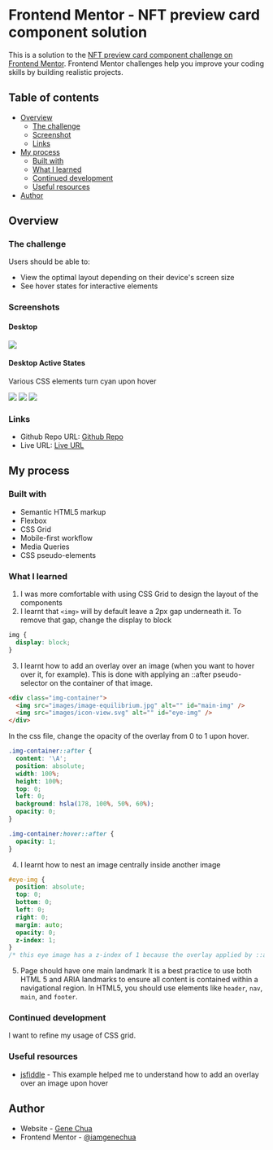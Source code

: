 # Frontend Mentor - NFT preview card component solution

This is a solution to the [NFT preview card component challenge on Frontend Mentor](https://www.frontendmentor.io/challenges/nft-preview-card-component-SbdUL_w0U). Frontend Mentor challenges help you improve your coding skills by building realistic projects.

## Table of contents

- [Overview](#overview)
  - [The challenge](#the-challenge)
  - [Screenshot](#screenshot)
  - [Links](#links)
- [My process](#my-process)
  - [Built with](#built-with)
  - [What I learned](#what-i-learned)
  - [Continued development](#continued-development)
  - [Useful resources](#useful-resources)
- [Author](#author)

## Overview

### The challenge

Users should be able to:

- View the optimal layout depending on their device's screen size
- See hover states for interactive elements

### Screenshots

#### Desktop

![](./screenshots/desktop.png)

#### Desktop Active States

Various CSS elements turn cyan upon hover

![](./screenshots/desktop-active1.png)
![](./screenshots/desktop-active2.png)
![](./screenshots/desktop-active3.png)

### Links

- Github Repo URL: [Github Repo](https://github.com/iamgenechua/NFT-preview-card-component.git)
- Live URL: [Live URL](https://iamgenechua.github.io/NFT-preview-card-component/)

## My process

### Built with

- Semantic HTML5 markup
- Flexbox
- CSS Grid
- Mobile-first workflow
- Media Queries
- CSS pseudo-elements

### What I learned

1. I was more comfortable with using CSS Grid to design the layout of the components
2. I learnt that `<img>` will by default leave a 2px gap underneath it. To remove that gap, change the display to block

```css
img {
  display: block;
}
```

3. I learnt how to add an overlay over an image (when you want to hover over it, for example). This is done with applying an ::after pseudo-selector on the container of that image.

```html
<div class="img-container">
  <img src="images/image-equilibrium.jpg" alt="" id="main-img" />
  <img src="images/icon-view.svg" alt="" id="eye-img" />
</div>
```

In the css file, change the opacity of the overlay from 0 to 1 upon hover.

```css
.img-container::after {
  content: '\A';
  position: absolute;
  width: 100%;
  height: 100%;
  top: 0;
  left: 0;
  background: hsla(178, 100%, 50%, 60%);
  opacity: 0;
}

.img-container:hover::after {
  opacity: 1;
}
```

4. I learnt how to nest an image centrally inside another image

```css
#eye-img {
  position: absolute;
  top: 0;
  bottom: 0;
  left: 0;
  right: 0;
  margin: auto;
  opacity: 0;
  z-index: 1;
}
/* this eye image has a z-index of 1 because the overlay applied by ::after would cover it. z-index of 1 is necessary for the eye to be visible */
```

5. Page should have one main landmark
   It is a best practice to use both HTML 5 and ARIA landmarks to ensure all content is contained within a navigational region. In HTML5, you should use elements like `header`, `nav`, `main`, and `footer`.

### Continued development

I want to refine my usage of CSS grid.

### Useful resources

- [jsfiddle](http://jsfiddle.net/39vs6op5/3/) - This example helped me to understand how to add an overlay over an image upon hover

## Author

- Website - [Gene Chua](https://www.genechua.com)
- Frontend Mentor - [@iamgenechua](https://www.frontendmentor.io/profile/iamgenechua)
